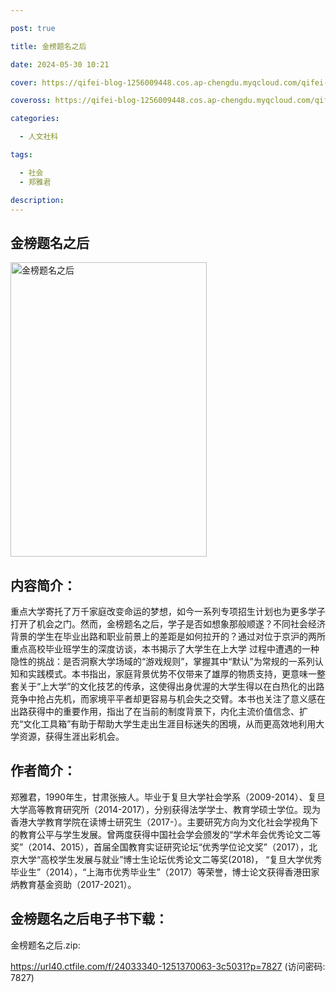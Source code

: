 ```yaml
---

post: true

title: 金榜题名之后

date: 2024-05-30 10:21

cover: https://qifei-blog-1256009448.cos.ap-chengdu.myqcloud.com/qifei-blog/s34538702.jpg

coveross: https://qifei-blog-1256009448.cos.ap-chengdu.myqcloud.com/qifei-blog/s34538702.jpg

categories:

  - 人文社科

tags:

  - 社会
  - 郑雅君

description:
---
```


## 金榜题名之后

<img alt="金榜题名之后" class="aligncenter loading" data-was-processed="true" decoding="async" fetchpriority="high" height="471" src="https://qifei-blog-1256009448.cos.ap-chengdu.myqcloud.com/qifei-blog/s34538702.jpg" style="cursor: zoom-in;" width="314"/>

## 内容简介：

重点大学寄托了万千家庭改变命运的梦想，如今一系列专项招生计划也为更多学子打开了机会之门。然而，金榜题名之后，学子是否如想象那般顺遂？不同社会经济背景的学生在毕业出路和职业前景上的差距是如何拉开的？通过对位于京沪的两所重点高校毕业班学生的深度访谈，本书揭示了大学生在上大学 过程中遭遇的一种隐性的挑战：是否洞察大学场域的“游戏规则”，掌握其中“默认”为常规的一系列认知和实践模式。本书指出，家庭背景优势不仅带来了雄厚的物质支持，更意味一整套关于“上大学”的文化技艺的传承，这使得出身优渥的大学生得以在白热化的出路竞争中抢占先机，而家境平平者却更容易与机会失之交臂。本书也关注了意义感在出路获得中的重要作用，指出了在当前的制度背景下，内化主流价值信念、扩充“文化工具箱”有助于帮助大学生走出生涯目标迷失的困境，从而更高效地利用大学资源，获得生涯出彩机会。

## 作者简介：

郑雅君，1990年生，甘肃张掖人。毕业于复旦大学社会学系（2009-2014）、复旦大学高等教育研究所（2014-2017），分别获得法学学士、教育学硕士学位。现为香港大学教育学院在读博士研究生（2017-）。主要研究方向为文化社会学视角下的教育公平与学生发展。曾两度获得中国社会学会颁发的“学术年会优秀论文二等奖”（2014、2015），首届全国教育实证研究论坛“优秀学位论文奖”（2017），北京大学“高校学生发展与就业”博士生论坛优秀论文二等奖(2018)， “复旦大学优秀毕业生”（2014），“上海市优秀毕业生”（2017）等荣誉，博士论文获得香港田家炳教育基金资助（2017-2021）。

## 金榜题名之后电子书下载：

金榜题名之后.zip: 

https://url40.ctfile.com/f/24033340-1251370063-3c5031?p=7827 (访问密码: 7827)
